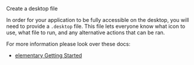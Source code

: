 Create a desktop file

In order for your application to be fully accessible on the desktop, you will
need to provide a `.desktop` file. This file lets everyone know what icon to
use, what file to run, and any alternative actions that can be ran.

For more information please look over these docs:
- [elementary Getting Started](https://elementary.io/docs/code/getting-started#the-desktop-file)
